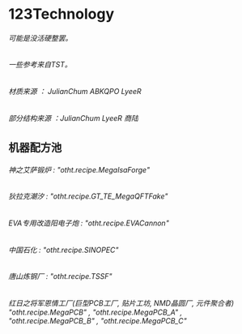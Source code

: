 # **123Technology**
######  可能是没活硬整罢。
######  一些参考来自TST。
######  材质来源 ： JulianChum  ABKQPO  LyeeR
######  部分结构来源 ：JulianChum LyeeR 商陆
## **机器配方池**
###### 神之艾萨锻炉 : "otht.recipe.MegaIsaForge"
###### 狄拉克潮汐 : "otht.recipe.GT_TE_MegaQFTFake"
###### EVA专用改造阳电子炮 : "otht.recipe.EVACannon"
###### 中国石化 : "otht.recipe.SINOPEC"
###### 唐山炼钢厂 : "otht.recipe.TSSF"
###### 红日之将军恩情工厂(巨型PCB工厂, 贴片工坊, NMD晶圆厂, 元件聚合者) "otht.recipe.MegaPCB" , "otht.recipe.MegaPCB_A" , "otht.recipe.MegaPCB_B" , "otht.recipe.MegaPCB_C"
